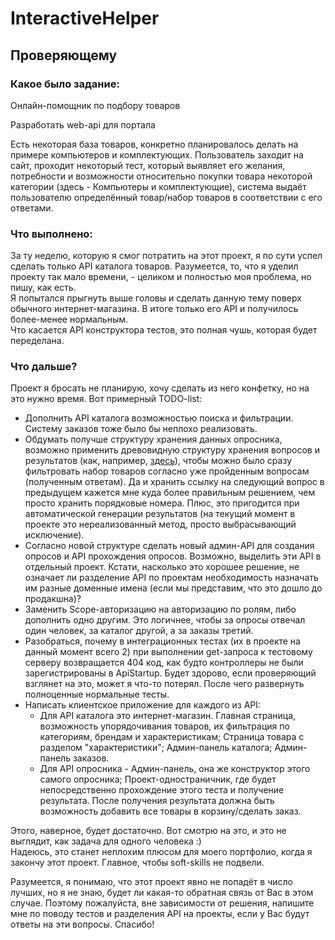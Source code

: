 # InteractiveHelper
## Проверяющему
### Какое было задание:
Онлайн-помощник по подбору товаров

Разработать web-api для портала

Есть некоторая база товаров, конкретно планировалось делать на примере компьютеров и комплектующих. Пользователь заходит на сайт, проходит некоторый тест, который выявляет его желания, потребности и возможности относительно покупки товара некоторой категории (здесь - Компьютеры и комплектующие), система выдаёт пользователю определённый товар/набор товаров в соответствии с его ответами.

### Что выполнено:
За ту неделю, которую я смог потратить на этот проект, я по сути успел сделать только API каталога товаров. Разумеется, то, что я уделил проекту так мало времени, - целиком и полностью моя проблема, но пишу, как есть.  
Я попытался прыгнуть выше головы и сделать данную тему поверх обычного интернет-магазина. В итоге только его API и получилось более-менее нормальным.  
Что касается API конструктора тестов, это полная чушь, которая будет переделана.

### Что дальше?
Проект я бросать не планирую, хочу сделать из него конфетку, но на это нужно время. Вот примерный TODO-list:
- Дополнить API каталога возможностью поиска и фильтрации. Систему заказов тоже было бы неплохо реализовать.
- Обдумать получше структуру хранения данных опросника, возможно применить древовидную структуру хранения вопросов и результатов (как, например, [здесь](https://habr.com/ru/post/516596/)), чтобы можно было сразу фильтровать набор товаров согласно уже пройденным вопросам (полученным ответам). Да и хранить ссылку на следующий вопрос в предыдущем кажется мне куда более правильным решением, чем просто хранить порядковые номера. Плюс, это пригодится при автоматической генерации результатов (на текущий момент в проекте это нереализованный метод, просто выбрасывающий исключение).
- Согласно новой структуре сделать новый админ-API для создания опросов и API прохождения опросов. Возможно, выделить эти API в отдельный проект. Кстати, насколько это хорошее решение, не означает ли разделение API по проектам необходимость назначать им разные доменные имена (если мы представим, что это дошло до продакшна)?
- Заменить Scope-авторизацию на авторизацию по ролям, либо дополнить одно другим. Это логичнее, чтобы за опросы отвечал один человек, за каталог другой, а за заказы третий.
- Разобраться, почему в интеграционных тестах (их в проекте на данный момент всего 2) при выполнении get-запроса к тестовому серверу возвращается 404 код, как будто контроллеры не были зарегистрированы в ApiStartup. Будет здорово, если проверяющий взглянет на это, может я что-то потерял. После чего развернуть полноценные нормальные тесты.
- Написать клиентское приложение для каждого из API:
  - Для API каталога это интернет-магазин. Главная страница, возможность упорядочивания товаров, их фильтрация по категориям, брендам и характеристикам; Страница товара с разделом "характеристики"; Админ-панель каталога; Админ-панель заказов.
  - Для API опросника - Админ-панель, она же конструктор этого самого опросника; Проект-одностраничник, где будет непосредственно прохождение этого теста и получение результата. После получения результата должна быть возможность добавить все товары в корзину/сделать заказ.

Этого, наверное, будет достаточно. Вот смотрю на это, и это не выглядит, как задача для одного человека :)  
Надеюсь, это станет неплохим плюсом для моего портфолио, когда я закончу этот проект. Главное, чтобы soft-skills не подвели.  
  
Разумеется, я понимаю, что этот проект явно не попадёт в число лучших, но я не знаю, будет ли какая-то обратная связь от Вас в этом случае. Поэтому пожалуйста, вне зависимости от решения, напишите мне по поводу тестов и разделения API на проекты, если у Вас будут ответы на эти вопросы. Спасибо!
